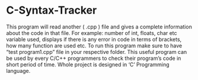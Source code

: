 # C-Syntax-Tracker

This program will read another ( .cpp ) file and gives a complete information about the code in that file. For example: number of int, floats, char etc variable used, displays if there is any error in code in terms of brackets, how many function are used etc.
To run this program make sure to have “test program1.cpp” file in your respective folder. This useful program can be used by every C/C++ programmers to check their program’s code in short period of time. Whole project is designed in ‘C’ Programming language.


